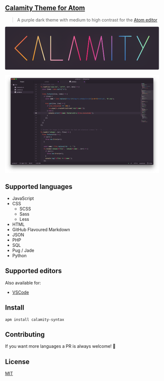 ## [Calamity Theme for Atom](https://atom.io/themes/calamity-syntax)

> A purple dark theme with medium to high contrast for the [Atom editor](https://atom.io)

![calamity-logotype](images/logotype.png)

![calamity-screenshot](images/screenshot.png)

## Supported languages

- JavaScript
- CSS
  - SCSS
  - Sass
  - Less
- HTML
- GitHub Flavoured Markdown
- JSON
- PHP
- SQL
- Pug / Jade
- Python

## Supported editors

Also available for:

- [VSCode](https://marketplace.visualstudio.com/items?itemName=Pustur.calamity-vscode)

## Install

```
apm install calamity-syntax
```

## Contributing

If you want more languages a PR is always welcome! 🙂

## License

[MIT](https://github.com/Pustur/calamity-atom/blob/master/LICENSE.md)
